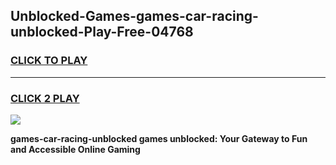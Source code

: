 
## Unblocked-Games-games-car-racing-unblocked-Play-Free-04768
<h3>
<a href="https://premium76.site?title=games-car-racing-unblocked&ref=23A">CLICK TO PLAY</a></h3>
<hr>

<h3>
<a href="https://premium76.site?title=games-car-racing-unblocked&ref=23A">CLICK 2 PLAY</a>
  
</h3>

<a href="https://premium76.site?title=games-car-racing-unblocked&ref=23A"><img src="https://clearcache.store/games.png"></a>


**games-car-racing-unblocked games unblocked: Your Gateway to Fun and Accessible Online Gaming**
